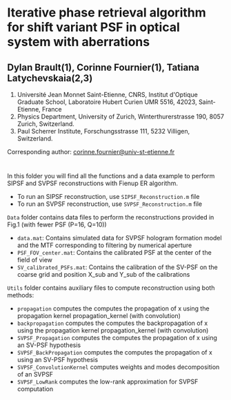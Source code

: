 # Iterative phase retrieval algorithm for shift variant PSF in optical system with aberrations
## Dylan Brault(1), Corinne Fournier(1), Tatiana Latychevskaia(2,3)
1. Université Jean Monnet Saint-Etienne, CNRS, Institut d'Optique Graduate School, Laboratoire Hubert Curien UMR 5516, 42023, Saint-Etienne, France
2. Physics Department, University of Zurich, Winterthurerstrasse 190, 8057 Zurich, Switzerland.
3. Paul Scherrer Institute, Forschungsstrasse 111, 5232 Villigen, Switzerland.

Corresponding author: corinne.fournier@univ-st-etienne.fr

#
In this folder you will find all the functions and a data example to perform SIPSF and SVPSF reconstructions with Fienup ER algorithm.

+ To run an SIPSF reconstruction, use ``SIPSF_Reconstruction.m`` file
+ To run an SVPSF reconstruction, use ``SVPSF_Reconstruction.m`` file

``Data`` folder contains data files to perform the reconstructions provided in Fig.1 (with fewer PSF (P=16, Q=10))
- ``data.mat``: Contains simulated data for SVPSF hologram formation model and the MTF corresponding to filtering by numerical aperture
- ``PSF_FOV_center.mat``: Contains the calibrated PSF at the center of the field of view
- ``SV_calibrated_PSFs.mat``: Contains the calibration of the SV-PSF on the coarse grid and position X_sub and Y_sub of the calibrations

``Utils`` folder contains auxiliary files to compute reconstruction using both methods:
- ``propagation`` computes the computes the propagation of x using the propagation kernel propagation_kernel (with convolution)
- ``backpropagation`` computes the computes the backpropagation of x using the propagation kernel propagation_kernel (with convolution)
- ``SVPSF_Propagation`` computes the computes the propagation of x using an SV-PSF hypothesis 
- ``SVPSF_BackPropagation`` computes the computes the propagation of x using an SV-PSF hypothesis 
- ``SVPSF_ConvolutionKernel`` computes weights and modes decomposition of an SVPSF
- ``SVPSF_LowRank`` computes the low-rank approximation for SVPSF computation
